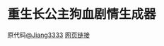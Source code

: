 # 重生长公主狗血剧情生成器
 原代码[@Jiang3333](https://github.com/Jiang3333)
 [网页链接](https://urchin-app-reyf5.ondigitalocean.app/)
